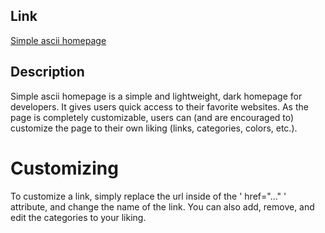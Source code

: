 ## Link

[Simple ascii homepage](https://simple-ascii-homepage.vercel.app/)


## Description

Simple ascii homepage is a simple and lightweight, dark homepage for developers. It gives users quick access to their favorite websites.
As the page is completely customizable, users can (and are encouraged to) customize the page to their own liking (links, categories, colors, etc.).


# Customizing

To customize a link, simply replace the url inside of the ' href="..." ' attribute, and change the name of the link.
You can also add, remove, and edit the categories to your liking.
